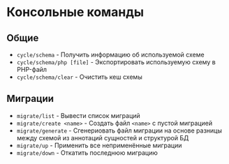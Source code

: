 # Консольные команды

## Общие

- `cycle/schema` - Получить информацию об используемой схеме
- `cycle/schema/php [file]` - Экспортировать используемую схему в PHP-файл
- `cycle/schema/clear` - Очистить кеш схемы

## Миграции

- `migrate/list` - Вывести список миграций
- `migrate/create <name>` - Создать файл `<name>` с пустой миграцией
- `migrate/generate` - Сгенериовать файл миграции на основе разницы между схемой из аннотаций сущностей и структурой БД
- `migrate/up` - Применить все неприменённые миграции
- `migrate/down` - Откатить последнюю миграцию
